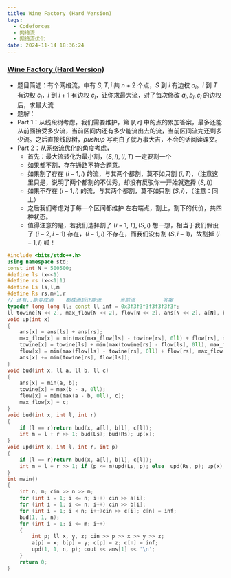 ```yaml
---
title: Wine Factory (Hard Version)
tags:
  - Codeforces
  - 网络流
  - 网络流优化
date: 2024-11-14 18:36:24
---
```

### [Wine Factory (Hard Version)](https://www.luogu.com.cn/problem/CF1919F2)
- 题目简述：有个网络流，中有 $S,T,i$ 共 $n+2$ 个点，$S$ 到 $i$ 有边权 $a_i$。$i$ 到 $T$ 有边权 $c_i$，$i$ 到 $i+1$ 有边权 $c_i$，让你求最大流，对了每次修改 $a_i,b_i,c_i$ 的边权后，求最大流
- 题解：
- Part 1：从线段树考虑，我们需要维护，第 $[l,r]$ 中的点的累加答案，最多还能从前面接受多少流，当前区间内还有多少能流出去的流，当前区间流完还剩多少流。之后直接线段树，$pushup$ 写明白了就万事大吉，不会的话阅读课文。
- Part 2：从网络流优化的角度考虑，
    - 首先：最大流转化为最小割，$(S,i),(i,T)$ 一定要割一个
    - 如果都不割，存在通路不符合题意。
    - 如果割了存在 $(i-1,i)$ 的流，与其两个都割，莫不如只割 $(i,T)$，（注意这里只是，说明了两个都割的不优秀，却没有反驳你一开始就选择 $(S,i)$）
    - 如果不存在 $(i-1,i)$ 的流，与其两个都割，莫不如只割 $(S,i)$，（注意：同上）
    - 之后我们考虑对于每一个区间都维护 左右端点，割上，割下的代价，共四种状态。
    - 值得注意的是，若我们选择割了 $(i-1,T),(S,i)$ 想一想，相当于我们假设了 $(i-2,i-1)$ 存在，$(i-1,i)$ 不存在，而我们没有割 $(S,i-1)$，故割掉 $(i-1,i)$ 呱！
```c++
#include <bits/stdc++.h>
using namespace std;
const int N = 500500;
#define ls (x<<1)
#define rs (x<<1|1)
#define Ls ls,l,m
#define Rs rs,m+1,r
// 还有..能变成酒    都成酒后还能流      当前流         答案
typedef long long ll; const ll inf = 0x3f3f3f3f3f3f3f3f;
ll towine[N << 2], max_flow[N << 2], flow[N << 2], ans[N << 2], a[N], b[N], c[N];
void up(int x)
{
    ans[x] = ans[ls] + ans[rs];
    max_flow[x] = min(max(max_flow[ls] - towine[rs], 0ll) + flow[rs], max_flow[rs]);
    towine[x] = towine[ls] + min(max(towine[rs] - flow[ls], 0ll), max_flow[ls] - flow[ls]);
    flow[x] = min(max(flow[ls] - towine[rs], 0ll) + flow[rs], max_flow[rs]);
    ans[x] += min(towine[rs], flow[ls]);
}
void bud(int x, ll a, ll b, ll c)
{
    ans[x] = min(a, b);
    towine[x] = max(b - a, 0ll);
    flow[x] = min(max(a - b, 0ll), c);
    max_flow[x] = c;
}
void bud(int x, int l, int r)
{
    if (l == r)return bud(x, a[l], b[l], c[l]);
    int m = l + r >> 1; bud(Ls); bud(Rs); up(x);
}
void upd(int x, int l, int r, int p)
{
    if (l == r)return bud(x, a[l], b[l], c[l]);
    int m = l + r >> 1; if (p <= m)upd(Ls, p); else  upd(Rs, p); up(x);
}
int main()
{
    int n, m; cin >> n >> m;
    for (int i = 1; i <= n; i++) cin >> a[i];
    for (int i = 1; i <= n; i++) cin >> b[i];
    for (int i = 1; i < n; i++)cin >> c[i]; c[n] = inf;
    bud(1, 1, n);
    for (int i = 1; i <= m; i++)
    {
        int p; ll x, y, z; cin >> p >> x >> y >> z;
        a[p] = x; b[p] = y; c[p] = z; c[n] = inf;
        upd(1, 1, n, p); cout << ans[1] << '\n';
    }
    return 0;
}
```